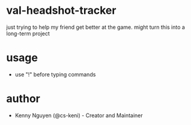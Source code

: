 # val-headshot-tracker
just trying to help my friend get better at the game. might turn this into a long-term project

# usage
- use "!" before typing commands

# author
- Kenny Nguyen (@cs-keni) - Creator and Maintainer